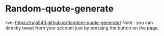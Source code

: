 # Random-quote-generate
live: https://raja543.github.io/Random-quote-generate/
Note : you can directly tweet from your account just by pressing the button on the page.
